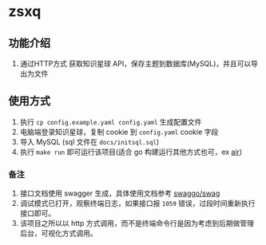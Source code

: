 # zsxq

## 功能介绍

1. 通过HTTP方式 获取知识星球 API，保存主题到数据库(MySQL)，并且可以导出为文件

## 使用方式

1. 执行 `cp config.example.yaml config.yaml` 生成配置文件
2. 电脑端登录知识星球，复制 cookie 到 `config.yaml` cookie 字段
3. 导入 MySQL (sql 文件在 `docs/initsql.sql`)
4. 执行 `make run` 即可运行该项目(适合 go 构建运行其他方式也可，ex [air](https://github.com/cosmtrek/air))

### 备注

1. 接口文档使用 swagger 生成，具体使用文档参考 [swaggo/swag](https://github.com/swaggo/swag)
2. 调试模式已打开，观察终端日志，如果接口报 `1059` 错误，过段时间重新执行接口即可。
3. 该项目之所以以 http 方式调用，而不是终端命令行是因为考虑到后期做管理后台，可视化方式调用。
